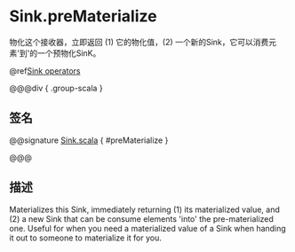 # Sink.preMaterialize

物化这个接收器，立即返回 (1) 它的物化值，(2) 一个新的Sink，它可以消费元素'到'的一个预物化SinK。

@ref[Sink operators](../index.md#sink-operators)

@@@div { .group-scala }

## 签名

@@signature [Sink.scala](/akka-stream/src/main/scala/akka/stream/scaladsl/Sink.scala) { #preMaterialize }

@@@

## 描述

Materializes this Sink, immediately returning (1) its materialized value, and (2) a new Sink that can be consume elements 'into' the pre-materialized one. Useful for when you need a materialized value of a Sink when handing it out to someone to materialize it for you.

